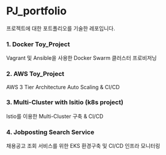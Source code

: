 # PJ_portfolio
프로젝트에 대한 포트폴리오를 기술한 레포입니다.

### 1. Docker Toy_Project
  Vagrant 및 Ansible을 사용한 Docker Swarm 클러스터 프로비저닝

### 2. AWS Toy_Project
  AWS 3 Tier Architecture Auto Scaling & CI/CD
  
### 3. Multi-Cluster with Isitio (k8s project)
  Istio를 이용한 Multi-Cluster 구축 & CI/CD
  
### 4. Jobposting Search Service
  채용공고 조회 서비스를 위한 EKS 환경구축 및 CI/CD 인프라 모니터링

